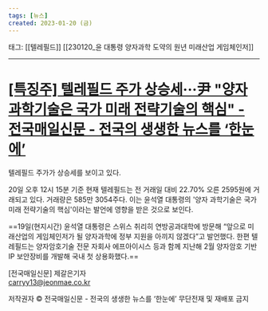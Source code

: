 ```yaml
---
tags: [뉴스]
created: 2023-01-20 (금)
---
```


태그: [[텔레필드]]
	[[230120_윤 대통령 양자과학 도약의 원년 미래산업 게임체인저]]
___

# [[특징주] 텔레필드 주가 상승세···尹 "양자 과학기술은 국가 미래 전략기술의 핵심" - 전국매일신문 - 전국의 생생한 뉴스를 ‘한눈에’](https://www.jeonmae.co.kr/news/articleView.html?idxno=936221)

텔레필드 주가가 상승세를 보이고 있다.

20일 오후 12시 15분 기준 현재 텔레필드는 전 거래일 대비 22.70% 오른 2595원에 거래되고 있다. 거래량은 585만 3054주다.
이는 윤석열 대통령의 '양자 과학기술은 국가 미래 전략기술의 핵심'이라는 발언에 영향을 받은 것으로 보인다.

==19일(현지시간) 윤석열 대통령은 스위스 취리히 연방공과대학에 방문해 “앞으로 미래산업의 게임체인저가 될 양자과학에 정부 지원을 아끼지 않겠다”고 발언했다.
한편 텔레필드는 양자암호기술 전문 자회사 에프아이시스 등과 함께 지난해 2월 양자암호 기반 IP 보안장비를 개발해 국내 첫 상용화했다.==

[전국매일신문] 제갈은기자  
carryy13@jeonmae.co.kr

저작권자 © 전국매일신문 - 전국의 생생한 뉴스를 ‘한눈에’ 무단전재 및 재배포 금지

